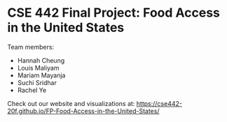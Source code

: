 # CSE 442 Final Project: Food Access in the United States
Team members:  
* Hannah Cheung  
* Louis Maliyam
* Mariam Mayanja    
* Suchi Sridhar  
* Rachel Ye

Check out our website and visualizations at: https://cse442-20f.github.io/FP-Food-Access-in-the-United-States/